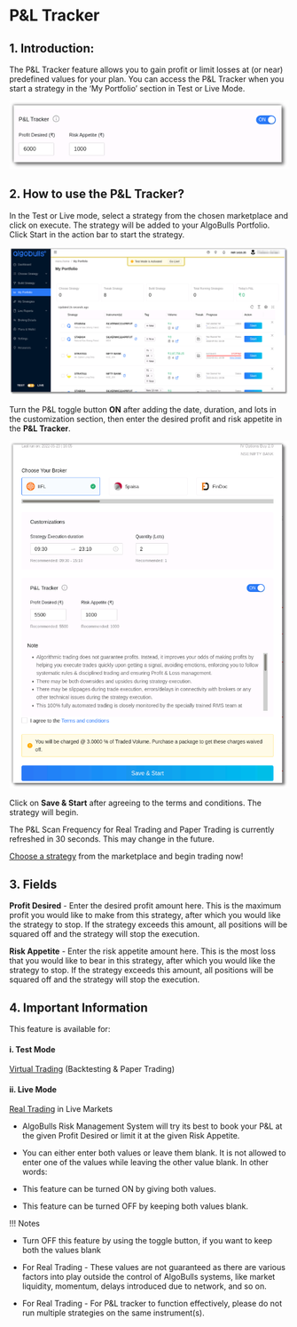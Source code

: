 # P&L Tracker

## 1. Introduction: 

The P&L Tracker feature allows you to gain profit or limit losses at (or near) predefined values for your plan. You can access the P&L Tracker when you start a strategy in the ‘My Portfolio’ section in Test or Live Mode. 

![pnltracker](imgs/pnl_tracker3.png)

## 2. How to use the P&L Tracker?

In the Test or Live mode, select a strategy from the chosen marketplace and click on execute. The strategy will be added to your AlgoBulls Portfolio. Click Start in the action bar to start the strategy. 

![pnltracker](imgs/pnl_tracker1.png)

Turn the P&L toggle button **ON** after adding the date, duration, and lots in the customization section, then enter the desired profit and risk appetite in the **P&L Tracker**.

![pnltracker](imgs/pnl_tracker_6.png)

Click on **Save & Start** after agreeing to the terms and conditions. The strategy will begin. 

The P&L Scan Frequency for Real Trading and Paper Trading is currently refreshed in 30 seconds. This may change in the future.

[Choose a strategy](https://app.algobulls.com/marketplace) from the marketplace and begin trading now! 


## 3. Fields


**Profit Desired** - Enter the desired profit amount here. This is the maximum profit you would like to make from this strategy, after which you would like the strategy to stop. If the strategy exceeds this amount, all positions will be squared off and the strategy will stop the execution. 

**Risk Appetite** - Enter the risk appetite amount here. This is the most loss that you would like to bear in this strategy, after which you would like the strategy to stop.  If the strategy exceeds this amount, all positions will be squared off and the strategy will stop the execution. 


## 4. Important Information 

This feature is available for:

#### i. Test Mode

[Virtual Trading](https://algobulls.github.io/algobulls_help_site_dev/member/virtual-trading.html) (Backtesting & Paper Trading)

#### ii. Live Mode

[Real Trading](https://algobulls.github.io/algobulls_help_site_dev/member/live-trading.html) in Live Markets 

* AlgoBulls Risk Management System will try its best to book your P&L at the given Profit Desired or limit it at the given Risk Appetite.

* You can either enter both values or leave them blank. It is not allowed to enter one of the values while leaving the other value blank. In other words:

* This feature can be turned ON by giving both values.
* This feature can be turned OFF by keeping both values blank.


!!!  Notes 
* Turn OFF this feature by using the toggle button, if you want to keep both the values blank 

* For Real Trading - These values are not guaranteed as there are various factors into play outside the control of AlgoBulls systems, like market liquidity, momentum, delays introduced due to network, and so on.

* For Real Trading - For P&L tracker to function effectively, please do not run multiple strategies on the same instrument(s).

